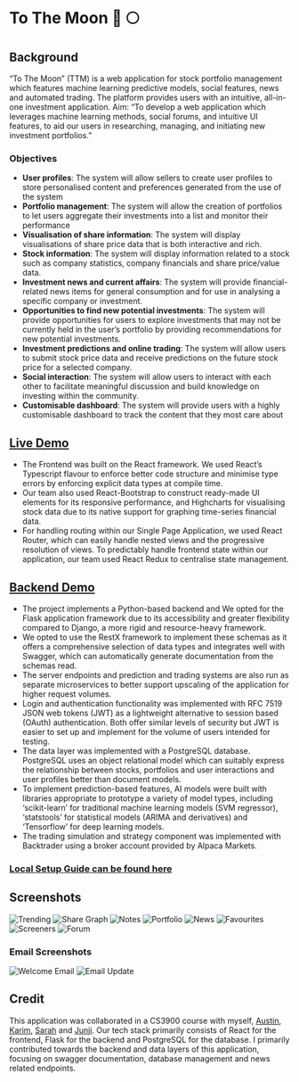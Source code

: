 # To The Moon 🚀 🌕

## Background

“To The Moon” (TTM) is a web application for stock portfolio management which features machine learning predictive models, social features, news and automated trading. The platform provides users with an intuitive, all-in-one investment application. Aim: “To develop a web application which leverages machine learning methods, social forums, and intuitive UI features, to aid our users in researching, managing, and initiating new investment portfolios.”

### Objectives

* **User profiles**: The system will allow sellers to create user profiles to store personalised content and preferences generated from the use of the system
* **Portfolio management**: The system will allow the creation of portfolios to let users aggregate their investments into a list and monitor their performance
* **Visualisation of share information**: The system will display visualisations of share price data that is both interactive and rich.
* **Stock information**: The system will display information related to a stock such as company statistics, company financials and share price/value data. 
* **Investment news and current affairs**: The system will provide financial-related news items for general consumption and for use in analysing a specific company or investment. 
* **Opportunities to find new potential investments**: The system will provide opportunities for users to explore investments that may not be currently held in the user’s portfolio by providing recommendations for new potential investments.  
* **Investment predictions and online trading**: The system will allow users to submit stock price data and receive predictions on the future stock price for a selected company.
* **Social interaction**: The system will allow users to interact with each other to facilitate meaningful discussion and build knowledge on investing within the community.
* **Customisable dashboard**: The system will provide users with a highly customisable dashboard to track the content that they most care about

## [Live Demo](https://ttm.vercel.app/)

* The Frontend was built on the React framework. We used React’s Typescript flavour to enforce better code structure and minimise type errors by enforcing explicit data types at compile time.
* Our team also used React-Bootstrap to construct ready-made UI elements for its responsive performance, and Highcharts for visualising stock data due to its native support for graphing time-series financial data. 
* For handling routing within our Single Page Application, we used React Router, which can easily handle nested views and the progressive resolution of views. To predictably handle frontend state within our application, our team used React Redux to centralise state management.

## [Backend Demo](https://tothemoon-api.herokuapp.com/)

* The project implements a Python-based backend and We opted for the Flask application framework due to its accessibility and greater flexibility compared to Django, a more rigid and resource-heavy framework. 
* We opted to use the RestX framework to implement these schemas as it offers a comprehensive selection of data types and integrates well with Swagger, which can automatically generate documentation from the schemas read. 
* The server endpoints and prediction and trading systems are also run as separate microservices to better support upscaling of the application for higher request volumes. 
* Login and authentication functionality was implemented with RFC 7519 JSON web tokens (JWT) as a lightweight alternative to session based (OAuth) authentication. Both offer similar levels of security but JWT is easier to set up and implement for the volume of users intended for testing. 
* The data layer was implemented with a PostgreSQL database. PostgreSQL uses an object relational model which can suitably express the relationship between stocks, portfolios and user interactions and user profiles better than document models. 
* To implement prediction-based features, AI models were built with libraries appropriate to prototype a variety of model types, including ‘scikit-learn’ for traditional machine learning models (SVM regressor), ‘statstools’ for statistical models (ARIMA and derivatives) and ‘Tensorflow’ for deep learning models. 
* The trading simulation and strategy component was implemented with Backtrader using a broker account provided by Alpaca Markets. 

### [Local Setup Guide can be found here](https://github.com/sseanik/To-the-Moon/blob/main/LOCAL_SETUP.md)

## Screenshots

![Trending](https://github.com/sseanik/To-the-Moon/blob/main/screenshots/Trending.png)
![Share Graph](https://github.com/sseanik/To-the-Moon/blob/main/screenshots/SharePrice.png)
![Notes](https://github.com/sseanik/To-the-Moon/blob/main/screenshots/Notes.png)
![Portfolio](https://github.com/sseanik/To-the-Moon/blob/main/screenshots/Portfolio.png)
![News](https://github.com/sseanik/To-the-Moon/blob/main/screenshots/News.png)
![Favourites](https://github.com/sseanik/To-the-Moon/blob/main/screenshots/Favourites.png)
![Screeners](https://github.com/sseanik/To-the-Moon/blob/main/screenshots/Screeners.png)
![Forum](https://github.com/sseanik/To-the-Moon/blob/main/screenshots/Forum.png)

### Email Screenshots

![Welcome Email](https://github.com/sseanik/To-the-Moon/blob/main/screenshots/Email.png)
![Email Update](https://github.com/sseanik/To-the-Moon/blob/main/screenshots/EmailUpdate.png)

## Credit

This application was collaborated in a CS3900 course with myself, [Austin](https://github.com/AJLandry1000000000), [Karim](https://github.com/karim-saad), [Sarah](https://github.com/serahtan) and [Junji](https://github.com/pul-s4r). Our tech stack primarily consists of React for the frontend, Flask for the backend and PostgreSQL for the database. I primarily contributed towards the backend and data layers of this application, focusing on swagger documentation, database management and news related endpoints.

